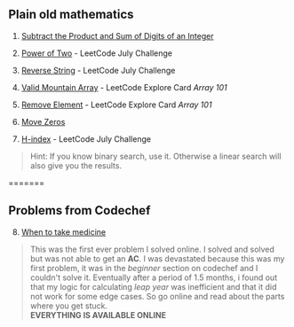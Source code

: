 ## Plain old mathematics

1. [Subtract the Product and Sum of Digits of an Integer](https://leetcode.com/problems/subtract-the-product-and-sum-of-digits-of-an-integer/)

2. [Power of Two](https://leetcode.com/problems/power-of-two/) - LeetCode July Challenge

3. [Reverse String](https://leetcode.com/problems/reverse-string/) - LeetCode July Challenge

4. [Valid Mountain Array](https://leetcode.com/problems/valid-mountain-array/) - LeetCode Explore Card *Array 101*

5. [Remove Element](https://leetcode.com/problems/remove-element/) - LeetCode Explore Card *Array 101*

6. [Move Zeros](https://leetcode.com/problems/move-zeroes/)

7. [H-index](https://leetcode.com/problems/h-index-ii/) - LeetCode July Challenge
> Hint:
> If you know binary search, use it.
> Otherwise a linear search will also give you the results.

=======

## Problems from Codechef

8. [When to take medicine](https://www.codechef.com/problems/MEDIC)

> This was the first ever problem I solved online. I solved and solved but was not able to get an **AC**.
> I was devastated because this was my first problem, it was in the *beginner* section on codechef and I couldn't solve it.
> Eventually after a period of 1.5 months, i found out that my logic for calculating *leap year* was inefficient and that it did not work for some edge cases.
> So go online and read about the parts where you get stuck.  
> **EVERYTHING IS AVAILABLE ONLINE**